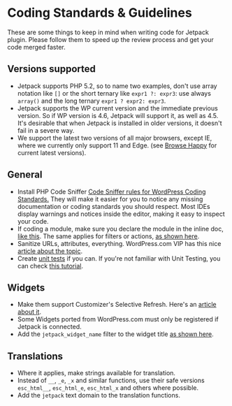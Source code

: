# Coding Standards & Guidelines

These are some things to keep in mind when writing code for Jetpack plugin. Please follow them to speed up the review process and get your code merged faster.

## Versions supported

- Jetpack supports PHP 5.2, so to name two examples, don't use array notation like `[]` or the short ternary like `expr1 ?: expr3`: use always `array()` and the long ternary `expr1 ? expr2: expr3`.
- Jetpack supports the WP current version and the immediate previous version. So if WP version is 4.6, Jetpack will support it, as well as 4.5. It's desirable that when Jetpack is installed in older versions, it doesn't fail in a severe way.
- We support the latest two versions of all major browsers, except IE, where we currently only support 11 and Edge. (see [Browse Happy](http://browsehappy.com) for current latest versions).

## General

- Install PHP Code Sniffer [Code Sniffer rules for WordPress Coding Standards.](https://github.com/WordPress-Coding-Standards/WordPress-Coding-Standards#installation) They will make it easier for you to notice any missing documentation or coding standards you should respect. Most IDEs display warnings and notices inside the editor, making it easy to inspect your code.
- If coding a module, make sure you declare the module in the inline doc, [like this](https://github.com/Automattic/jetpack/blob/16bc2fce3ace760ff402f656dcf05255888f23f4/modules/sitemaps/sitemaps.php#L92-L101). The same applies for filters or actions, [as shown here](https://github.com/Automattic/jetpack/blob/16bc2fce3ace760ff402f656dcf05255888f23f4/modules/sitemaps/sitemaps.php#L143-L151).
- Sanitize URLs, attributes, everything. WordPress.com VIP has this nice [article about the topic](https://vip.wordpress.com/documentation/vip/best-practices/security/validating-sanitizing-escaping/).
- Create [unit tests](https://github.com/Automattic/jetpack/tree/master/tests) if you can. If you're not familiar with Unit Testing, you can check [this tutorial](https://pippinsplugins.com/series/unit-tests-wordpress-plugins/).

## Widgets

- Make them support Customizer's Selective Refresh. Here's an [article about it](https://make.wordpress.org/core/2016/03/22/implementing-selective-refresh-support-for-widgets/).
- Some Widgets ported from WordPress.com must only be registered if Jetpack is connected.
- Add the `jetpack_widget_name` filter to the widget title [as shown here](https://github.com/Automattic/jetpack/blob/447766aa676dfc78822d33af4f73535668eba063/modules/widgets/my-community.php#L37).

## Translations

- Where it applies, make strings available for translation.
- Instead of `__`, `_e`, `_x` and similar functions, use their safe versions `esc_html__`, `esc_html_e`, `esc_html_x` and others where possible.
- Add the `jetpack` text domain to the translation functions.
